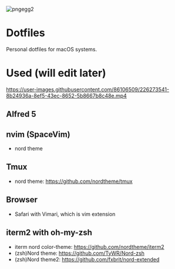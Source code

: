 ![pngegg2](https://user-images.githubusercontent.com/86106509/226273477-ae5e4471-40b8-4fff-8e0d-194eddd5de5b.png)

# Dotfiles
Personal dotfiles for macOS systems. 

# Used (will edit later)
https://user-images.githubusercontent.com/86106509/226273541-8b24936a-8ef5-43ec-8652-5b8667b8c48e.mp4
## Alfred 5
## nvim (SpaceVim)
- nord theme
## Tmux
- nord theme: https://github.com/nordtheme/tmux
## Browser
- Safari with Vimari, which is vim extension
## iterm2 with oh-my-zsh
- iterm nord color-theme: https://github.com/nordtheme/iterm2
- (zsh)Nord theme: https://github.com/TyWR/Nord-zsh
- (zsh)Nord theme2: https://github.com/fxbrit/nord-extended
